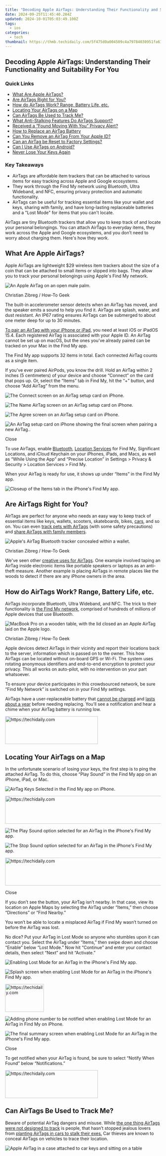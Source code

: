 ```yaml
---
title: "Decoding Apple AirTags: Understanding Their Functionality and Suitability For You"
date: 2024-09-25T11:45:40.204Z
updated: 2024-10-01T05:03:49.100Z
tags:
  - ios
categories:
  - tech
thumbnail: https://thmb.techidaily.com/5f475d0a004509c4a79784030951fa61283b4484815daf27a43d6a0afc55a2c8.jpg
---
```


## Decoding Apple AirTags: Understanding Their Functionality and Suitability For You

### Quick Links

* [What Are Apple AirTags?](https://sim-unlock.techidaily.com/in-2024-the-best-android-unlock-software-for-nokia-c110-device-top-5-picks-to-remove-android-locks-by-drfone-android/)
* [Are AirTags Right for You?](https://techtrends.techidaily.com/1723808173373-the-ultimate-tutorial-for-game-sharing-via-steam-get-started-today/)
* [How do AirTags Work? Range, Battery Life, etc.](https://article-knowledge.techidaily.com/updated-discovering-periscope-its-features-pricing-and-user-registration/)
* [Locating Your AirTags on a Map](https://extra-guidance.techidaily.com/2024-approved-photo-perfection-erasing-with-ease-in-photoshop/)
* [Can AirTags Be Used to Track Me?](https://extra-approaches.techidaily.com/2024-approved-picture-pieces-proposals-radiate-positivity-and-creativity/)
* [What Anti-Stalking Features Do AirTags Support?](https://tech-savvy.techidaily.com/artful-expression-outperforms-algorithmic-text-crafting/)
* [Received a “Found Moving With You” Privacy Alert?](https://instagram-video-files.techidaily.com/updated-the-social-media-whizs-playbook-analyzing-user-behavior-with-insta-insights-for-2024/)
* [How to Replace an AirTag Battery](https://fox-info.techidaily.com/new-cut-through-the-chaos-advanced-strategies-for-editing-tiktok-saves/)
* [Can You Remove an AirTag From Your Apple ID?](https://android-unlock.techidaily.com/how-to-bypass-android-lock-screen-using-emergency-call-on-vivo-y55s-5g-2023-by-drfone-android/)
* [Can an AirTag be Reset to Factory Settings?](https://ios-unlock.techidaily.com/unlocking-apple-iphone-xr-lock-screen-3-foolproof-methods-that-actually-work-by-drfone-ios/)
* [Can I Use AirTags on Android?](https://tiktok-clips.techidaily.com/new-2024-approved-accelerating-filming-on-tiktok-for-real-time-results/)
* [Never Lose Your Keys Again](https://win11.techidaily.com/top-6-windows-11-compatible-android-apps-worth-your-time/)

### Key Takeaways

* AirTags are affordable item trackers that can be attached to various items for easy tracking across Apple and Google ecosystems.
* They work through the Find My network using Bluetooth, Ultra Wideband, and NFC, ensuring privacy protection and automatic functionality.
* AirTags can be useful for tracking essential items like your wallet and keys, sharing with family, and have long-lasting replaceable batteries and a "Lost Mode" for items that you can't locate.

 AirTags are tiny Bluetooth trackers that allow you to keep track of and locate your personal belongings. You can attach AirTags to everyday items, they work across the Apple and Google ecosystems, and you don’t need to worry about charging them. Here's how they work.

##  What Are Apple AirTags?

 Apple AirTags are lightweight $29 wireless item trackers about the size of a coin that can be attached to small items or slipped into bags. They allow you to track your personal belongings using Apple's Find My network.

![An Apple AirTag on an open male palm.](https://static1.howtogeekimages.com/wordpress/wp-content/uploads/2024/05/apple-airtag-hand-palm.jpg) 

Christian Zibreg / How-To Geek

 The built-in accelerometer sensor detects when an AirTag has moved, and the speaker emits a sound to help you find it. AirTags are splash, water, and dust resistant. An IP67 rating ensures AirTags can be submerged to about one meter deep for up to 30 minutes.

[To pair an AirTag with your iPhone or iPad](https://screen-recording.techidaily.com/new-tech-savvy-academics-recording-education-talks-with-macos/), you need at least iOS or iPadOS 15.4\. Each registered AirTag is associated with your Apple ID. An AirTag cannot be set up on macOS, but the ones you’ve already paired can be tracked on your Mac in the Find My app.

 The Find My app supports 32 items in total. Each connected AirTag counts as a single item.

 If you've ever paired AirPods, you know the drill. Hold an AirTag within 2 inches (5 centimeters) of your device and choose “Connect” on the card that pops up. Or, select the “Items” tab in Find My, hit the “+” button, and choose “Add AirTag” from the menu.

![The Connect screen on an AirTag setup card on iPhone.](https://static1.howtogeekimages.com/wordpress/wp-content/uploads/2024/05/apple-ios-17-5-airtag-setup-card-connect-screen.png) 

![The Name AirTag screen on an AirTag setup card on iPhone.](https://static1.howtogeekimages.com/wordpress/wp-content/uploads/2024/05/apple-ios-17-5-airtag-setup-card-name-screen.png) 

![The Agree screen on an AirTag setup card on iPhone.](https://static1.howtogeekimages.com/wordpress/wp-content/uploads/2024/05/apple-ios-17-5-airtag-setup-card-apple-id-agree-screen.png) 

![An AirTag setup card on iPhone showing the final screen when pairing a new AirTag..](https://static1.howtogeekimages.com/wordpress/wp-content/uploads/2024/05/apple-ios-17-5-airtag-setup-card-done-screen.png) 

Close 

 To use AirTags, enable [Bluetooth](https://vp-tips.techidaily.com/new-2024-approved-digital-frontiers-how-vr-transforms-leisure/), [Location Services](https://blue-screen-error.techidaily.com/resolved-fixing-the-inescapable-blue-screen-error-wheauncorrectable/) for Find My, Significant Locations, and iCloud Keychain on your iPhones, iPads, and Macs, as well as “While Using the App” and “Precise Location” in Settings > Privacy & Security > Location Services > Find My.

 When your AirTag is ready for use, it shows up under “Items” in the Find My app.

![Closeup of the Items tab in the iPhone's Find My app.](https://static1.howtogeekimages.com/wordpress/wp-content/uploads/2024/05/apple-ios-17-5-find-my-app-items-tab-closeup.png) 

##  Are AirTags Right for You?

 AIrTags are perfect for anyone who needs an easy way to keep track of essential items like keys, wallets, scooters, skateboards, bikes, [cars](https://ai-video-editing.techidaily.com/new-how-to-use-twixtor-effect-to-add-slow-motion-effect-to-video-for-2024/), and so on. You can even [track pets with AirTags](https://youtube-webster.techidaily.com/024-approved-command-center-redefined-your-pathway-through-studio/) (with some safety precautions) and [share AirTags with family members](https://digital-screen-recording.techidaily.com/new-webcampro-recordingstepssimplified/).

![Apple's AirTag Bluetooth tracker concealed within a wallet.](https://static1.howtogeekimages.com/wordpress/wp-content/uploads/2024/05/apple-airtag-wallet-pocket.jpg) 

Christian Zibreg / How-To Geek

 We've seen other [creative uses for AirTags](https://snapchat-videos.techidaily.com/updated-in-2024-maximizing-memory-storing-snapshots-in-photo-albums-from-snapchat/). One example involved taping an AirTag inside electronic items like portable speakers or laptops as an anti-theft measure. Another example is placing AirTags in remote places like the woods to detect if there are any iPhone owners in the area.

##  How do AirTags Work? Range, Battery Life, etc.

 AirTags incorporate Bluetooth, Ultra Wideband, and NFC. The trick to their functionality is [the Find My network](https://youtube-lab.techidaily.com/24-the-creators-guide-to-the-top-9-affordable-video-editing-apps/), comprised of hundreds of millions of Apple devices that use Bluetooth.

![MacBook Pro on a wooden table, with the lid closed an an Apple AirTag laid on the Apple logo.](https://static1.howtogeekimages.com/wordpress/wp-content/uploads/2024/05/apple-macbook-pro-closed-lid-airtag-bluetooth-tracker-wooden-table.jpg) 

Christian Zibreg / How-To Geek

 Apple devices detect AirTags in their vicinity and report their locations back to the server, information which is passed on to the owner. This how AirTags can be located without on-board GPS or Wi-Fi. The system uses rotating anonymous identifiers and end-to-end encryption to protect your privacy. This all works on auto-pilot, with no intervention on your part whatsoever.

 To ensure your device participates in this crowdsourced network, be sure “Find My Network” is switched on in your Find My settings.

 AirTags have a user-replaceable battery that [cannot be charged](https://easy-unlock-android.techidaily.com/full-tutorial-to-bypass-your-poco-m6-pro-5g-face-lock-by-drfone-android/) and [lasts about a year](https://techidaily.com/how-to-transfer-data-from-apple-iphone-15-plus-to-other-iphone-devices-drfone-by-drfone-transfer-data-from-ios-transfer-data-from-ios/) before needing replacing. You’ll see a notification and hear a chime when your AirTag battery is running low.

<!-- affiliate ads begin -->
<a href="https://aligracehair.sjv.io/c/5597632/1948876/19272" target="_top" id="1948876">
  <img src="//a.impactradius-go.com/display-ad/19272-1948876" border="0" alt="https://techidaily.com" width="300" height="90"/>
</a>
<img height="0" width="0" src="https://aligracehair.sjv.io/i/5597632/1948876/19272" style="position:absolute;visibility:hidden;" border="0" />
<!-- affiliate ads end -->

##  Locating Your AirTags on a Map

 In the unfortunate scenario of losing your keys, the first step is to ping the attached AirTag. To do this, choose “Play Sound” in the Find My app on an iPhone, iPad, or Mac.

![AirTag Keys Selected in the Find My app on iPhone.](https://static1.howtogeekimages.com/wordpress/wp-content/uploads/2024/05/apple-ios-17-5-find-my-app-items-tab-airtag-keys-selected.png) 

<!-- affiliate ads begin -->
<a href="https://aligracehair.sjv.io/c/5597632/1918703/19272" target="_top" id="1918703">
  <img src="//a.impactradius-go.com/display-ad/19272-1918703" border="0" alt="https://techidaily.com" width="728" height="90"/>
</a>
<img height="0" width="0" src="https://aligracehair.sjv.io/i/5597632/1918703/19272" style="position:absolute;visibility:hidden;" border="0" />
<!-- affiliate ads end -->

![The Play Sound option selected for an AirTag in the iPhone's Find My app.](https://static1.howtogeekimages.com/wordpress/wp-content/uploads/2024/05/apple-ios-17-5-find-my-app-items-tab-airtag-keys-play-sound.png) 

![The Stop Sound option selected for an AirTag in the iPhone's Find My app.](https://static1.howtogeekimages.com/wordpress/wp-content/uploads/2024/05/apple-ios-17-5-find-my-app-items-tab-airtag-keys-stop-sound.png) 

<!-- affiliate ads begin -->
<a href="https://appsumo.8odi.net/c/5597632/2129738/7443" target="_top" id="2129738">
  <img src="//a.impactradius-go.com/display-ad/7443-2129738" border="0" alt="https://techidaily.com" width="728" height="90"/>
</a>
<img height="0" width="0" src="https://appsumo.8odi.net/i/5597632/2129738/7443" style="position:absolute;visibility:hidden;" border="0" />
<!-- affiliate ads end -->

Close 

 If you don’t see the button, your AirTag isn’t nearby. In that case, view its location on Apple Maps by selecting the AirTag under “Items,” then choose “Directions” or “Find Nearby.”

 You won’t be able to locate a misplaced AirTag if Find My wasn’t turned on before the AirTag was lost.

 No dice? Put your AirTag in Lost Mode so anyone who stumbles upon it can contact you. Select the AirTag under “Items,” then swipe down and choose “Enable” below “Lost Mode.” Now hit “Continue” and enter your contact details, then select “Next” and hit “Activate.”

![Enabling Lost Mode for an AirTag in the iPhone's Find My app.](https://static1.howtogeekimages.com/wordpress/wp-content/uploads/2024/05/apple-ios-17-5-find-my-app-items-tab-airtag-keys-enable-lost-mode-selected.png) 

![Splash screen when enabling Lost Mode for an AirTag in the iPhone's Find My app.](https://static1.howtogeekimages.com/wordpress/wp-content/uploads/2024/05/apple-ios-17-5-find-my-app-items-tab-airtag-keys-lost-mode-splash-screen.png) 

<!-- affiliate ads begin -->
<a href="https://aligracehair.sjv.io/c/5597632/2135395/19272" target="_top" id="2135395">
  <img src="//a.impactradius-go.com/display-ad/19272-2135395" border="0" alt="https://techidaily.com" width="125" height="90"/>
</a>
<img height="0" width="0" src="https://aligracehair.sjv.io/i/5597632/2135395/19272" style="position:absolute;visibility:hidden;" border="0" />
<!-- affiliate ads end -->

![Adding phone number to be notified when enabling Lost Mode for an AirTag in Find My on iPhone.](https://static1.howtogeekimages.com/wordpress/wp-content/uploads/2024/05/apple-ios-17-5-find-my-app-items-tab-airtag-keys-lost-mode-enter-contact-details.png) 

![The final summary screen when enabling Lost Mode for an AirTag in the iPhone's Find My app.](https://static1.howtogeekimages.com/wordpress/wp-content/uploads/2024/05/apple-ios-17-5-find-my-app-items-tab-airtag-keys-lost-mode-confirmation-screen.png) 

Close 

 To get notified when your AirTag is found, be sure to select “Notify When Found” below “Notifications.”

<!-- affiliate ads begin -->
<a href="https://aligracehair.sjv.io/c/5597632/2115932/19272" target="_top" id="2115932">
  <img src="//a.impactradius-go.com/display-ad/19272-2115932" border="0" alt="https://techidaily.com" width="300" height="90"/>
</a>
<img height="0" width="0" src="https://aligracehair.sjv.io/i/5597632/2115932/19272" style="position:absolute;visibility:hidden;" border="0" />
<!-- affiliate ads end -->

##  Can AirTags Be Used to Track Me?

 Beware of potential AirTag dangers and misuse. While [the one thing AirTags were not designed to track](https://driver-install.techidaily.com/quick-cure-fixing-drivers-delays-and-errors/) is people, that hasn’t stopped jealous lovers from [planting AirTags in cars to stalk their exes.](https://windows11.techidaily.com/bypassing-windows-login-blockers-with-these-8-steps/) Car thieves are known to conceal AirTags on vehicles to trace their location.

![Apple AirTag in a case attached to car keys and sitting on a table](https://static1.howtogeekimages.com/wordpress/wp-content/uploads/2021/04/52559992795_85a2289817_o.jpg) 

<!-- affiliate ads begin -->
<span id="1542129">
					<video width="864" height="1152" style="cursor:pointer"
           poster="//a.impactradius-go.com/display-clicktoplayimage/1542129.png"
           onclick="if(!this.playClicked){this.play();this.setAttribute('controls',true);this.playClicked=true;}">
	   <source src="//a.impactradius-go.com/display-ad/16836-1542129">
	   <img src="//a.impactradius-go.com/display-clicktoplayimage/1542129.png" style="border: none; height: 100%; width: 100%; object-fit: contain">
	</video>
	<div style="width:540px;text-align:center"><a href="javascript:window.open(decodeURIComponent('https%3A%2F%2F25home.pxf.io%2Fc%2F5597632%2F1542129%2F16836'), '_blank');void(0);">Click here</a></div>
</span>
<img height="0" width="0" src="https://imp.pxf.io/i/5597632/1542129/16836" style="position:absolute;visibility:hidden;" border="0" />
<!-- affiliate ads end -->

Justin Duino / How-To Geek

 To mitigate privacy risks, Apple, Google, and the Internet Engineering Task Force have developed the official [Detecting Unwanted Location Trackers](https://datatracker.ietf.org/doc/draft-detecting-unwanted-location-trackers/01/) industry specification.

##  What Anti-Stalking Features Do AirTags Support?

 As of iOS 17.5 and Android 6.0, iOS and Android devices display an “\[Item\] Found Moving With You” notification whenever a compatible Bluetooth tracker has been detected nearby (“Tracking Notifications” must be turned on in Find My > Me for this to work). The notification shows up regardless of whether the tracker is paired with an Apple or Android phone.

 Android users can download Apple's Tracker Detect app from Google Play Store to [scan for AirTags around them](https://screen-video-capture.techidaily.com/the-ultimate-pcsmartphone-session-recorder/).

 Samsung, Tile, Chipolo, eufy Security, Jio, Motorola, and Pebblebee have all committed to making their future tags support anti-tracking notifications. However, check with the manufacturer if they’ll make existing devices compatible by releasing a firmware update.

##  Received a “Found Moving With You” Privacy Alert?

 Seeing this alert on your iPhone can mean one of two things. Either you're being tracked via a foreign AirTag or you've borrowed an item with an AirTag attached to it from a friend. An AirTag separated from its owner will trigger this alert and, eventually, the AirTag will start making a sound so that it's easier to find.

![iPhone notification about an unknown AirTag found moving with the user.](https://static1.howtogeekimages.com/wordpress/wp-content/uploads/2024/05/apple-iphone-lock-screen-notification-privacy-alert-unknown-airtag-found-moving-with-you.jpg) 

 So what should you do if a [“Found Moving With You” privacy alert pops up](https://extra-support.techidaily.com/in-2024-premium-internet-spots-for-glossy-3d-text-effects/) on your iPhone? First try beeping the AirTag by expanding the notification to choose “Continue” and then “Play Sound.” No sound means the AirTag is close to its owner or its identifier has changed.

 To view a list of all unknown AirTags detected in the Find My app, select the “Items” tab and choose “Items Detected With You.”

 Next, choose “Find Nearby” in the alert or the Find My app to use the Precision Finding feature. This option displays the distance along with an arrow guiding you to the AirTag’s exact location, provided it's within the Bluetooth range (approximately 33 feet or 10 meters).

![The Find Nearby option selected in the iPhone's Find My app.](https://static1.howtogeekimages.com/wordpress/wp-content/uploads/2024/05/apple-ios-17-5-find-my-app-items-tab-airtag-keys-find-nearby-highlight.png) 

![Using Precision Finding on iPhone to navigate to a lost AirTag.](https://static1.howtogeekimages.com/wordpress/wp-content/uploads/2024/05/apple-ios-17-5-find-my-app-items-tab-airtag-keys-precision-finding-turn-right.png) 

![Using Precision Finding on iPhone to navigate to a lost AirTag.](https://static1.howtogeekimages.com/wordpress/wp-content/uploads/2024/05/apple-ios-17-5-find-my-app-items-tab-airtag-keys-precision-finding-nearby.png) 

![Using Precision Finding on iPhone to navigate to a lost AirTag.](https://static1.howtogeekimages.com/wordpress/wp-content/uploads/2024/05/apple-ios-17-5-find-my-app-items-tab-airtag-keys-precision-finding-here.png) 

Close 

 If not, choose “Directions” instead to navigate closer to the AirTag's last reported location in the Maps app. Once located, pick up the AirTag and tap it against the top of your iPhone or any NFC-enabled Android phone to display embedded information online.

![Scanning an AirTag by tapping it against an iPhone's top.](https://static1.howtogeekimages.com/wordpress/wp-content/uploads/2024/05/apple-iphone-airtag-nfc-tap.jpg) 

Christian Zibreg / How-To Geek

 If you see the owner’s contact information on a webpage, the AirTag is in Lost Mode. But if you only see the last four digits of the phone number, the AirTag is active. In that case, stop it from sending further location updates to the owner by selecting “Instructions to Disable.”

 Tracking someone’s location without consent is a crime in many countries. If you suspect you’re being secretly tracked via devices like AirTag, contact the police immediately.

##  How to Replace an AirTag Battery

 AirTags use CR2032 coin batteries that last about a year. You’ll see a notification on your iPhone and a low battery icon next to your AirTag in Find My > Items when it’s to replace it.

![Apple AirTag on a wooden table with its back cover open and the internal battery taken out.](https://static1.howtogeekimages.com/wordpress/wp-content/uploads/2024/05/apple-airtag-battery-out.jpg) 

Christian Zibreg / How-To Geek

 Push the back metallic cover with two fingers, turn it counter-clockwise, and remove it. Swap the CR2032 battery for a new one (the “+” label must face up), then place the cover back on and rotate it clockwise while pushing slightly until it locks in place.

<!-- affiliate ads begin -->
<a href="https://bluettius.sjv.io/c/5597632/2139120/17108" target="_top" id="2139120">
  <img src="//a.impactradius-go.com/display-ad/17108-2139120" border="0" alt="https://techidaily.com" width="250" height="90"/>
</a>
<img height="0" width="0" src="https://bluettius.sjv.io/i/5597632/2139120/17108" style="position:absolute;visibility:hidden;" border="0" />
<!-- affiliate ads end -->

##  Can You Remove an AirTag From Your Apple ID?

 Yes. Use the Find My app to audit all AirTags associated with your Apple ID and remove any you don’t need. Select an AirTag under “Items,” choose “Remove Item,” and then “Remove.”

![AirTag Keys Selected in the Find My app on iPhone.](https://static1.howtogeekimages.com/wordpress/wp-content/uploads/2024/05/apple-ios-17-5-find-my-app-items-tab-airtag-keys-selected.png) 

![Displaying an AirTag location in the iPhone's Find My app.](https://static1.howtogeekimages.com/wordpress/wp-content/uploads/2024/05/apple-ios-17-5-find-my-app-items-tab-airtag-keys.png) 

![The Remove Item selected in the iPhone's Find My app.](https://static1.howtogeekimages.com/wordpress/wp-content/uploads/2024/05/apple-ios-17-5-find-my-app-items-tab-airtag-keys-remove-item-selected.png) 

![Confirmation prompt when removing an AirTag from the iPhone's Find My app.](https://static1.howtogeekimages.com/wordpress/wp-content/uploads/2024/05/apple-ios-17-5-find-my-app-items-tab-airtag-keys-remove-item-permission-prompt.png) 

Close 

 This AirTag is now dissociated from your Apple ID and can be safely sold, passed to a family member, or paired with another device. Keep in mind that unpairing AirTags via the Find My app on a Mac is unsupported.

##  Can an AirTag be Reset to Factory Settings?

 Resetting an AirTag returns it to its factory settings. You may want to reset an AirTag you just found to stop it from sending location updates to the previous owner.

 Resetting someone else’s AirTag won’t let you pair it with your Apple ID unless the owner has removed it from their account.

 To reset an AirTag, first remove its battery, then replace it and press it until you hear a sound. Repeat this four more times; a fifth chime should sound different from the previous ones. That’s it, you've reset this AirTag to factory defaults.

![Male hand holding an Apple AirTag between thumb and index finger.](https://static1.howtogeekimages.com/wordpress/wp-content/uploads/2024/05/apple-airtag-hand-thumb-index-finger.jpg) 

<!-- affiliate ads begin -->
<a href="https://appsumo.8odi.net/c/5597632/2144287/7443" target="_top" id="2144287">
  <img src="//a.impactradius-go.com/display-ad/7443-2144287" border="0" alt="https://techidaily.com" width="600" height="90"/>
</a>
<img height="0" width="0" src="https://appsumo.8odi.net/i/5597632/2144287/7443" style="position:absolute;visibility:hidden;" border="0" />
<!-- affiliate ads end -->

Christian Zibreg / How-To Geek

##  Can I Use AirTags on Android?

 Yes. AirTags can be paired with Android 6.0 or later and tracked in Google’s Find My Device app. You can also use Apple’s Tracker Detect app to [scan for nearby AirTags on Android](https://screen-video-capture.techidaily.com/the-ultimate-pcsmartphone-session-recorder/).

##  Never Lose Your Keys Again

 As someone who regularly loses small items, I’m a heavy AirTag user. All my precious belongings have AirTag slapped on them in inconspicuous places. I can’t tell you the number of times a “Left Behind” notification has saved me from losing my apartment keys and wallet.

 Unwanted tracking should be much less of a problem now that Apple and Google support these anti-tracking notifications across the iOS, iPadOS and Android platforms.

<ins class="adsbygoogle"
     style="display:block"
     data-ad-format="autorelaxed"
     data-ad-client="ca-pub-7571918770474297"
     data-ad-slot="1223367746"></ins>

<ins class="adsbygoogle"
     style="display:block"
     data-ad-client="ca-pub-7571918770474297"
     data-ad-slot="8358498916"
     data-ad-format="auto"
     data-full-width-responsive="true"></ins>

<span class="atpl-alsoreadstyle">Also read:</span>
<div><ul>
<li><a href="https://youtube-lab.techidaily.com/024-approved-harness-youtubes-power-with-these-top-7-affordable-easy-to-use-tag-extractor-tools/"><u>[New] 2024 Approved Harness YouTube's Power with These Top 7 Affordable, Easy-to-Use Tag Extractor Tools</u></a></li>
<li><a href="https://youtube-zero.techidaily.com/ssential-video-promo-tips-for-startups-infographic/"><u>[New] Essential Video Promo Tips for Startups (Infographic)</u></a></li>
<li><a href="https://facebook-videos.techidaily.com/updated-2024-approved-unseen-reader-fb-moments-watcher/"><u>[Updated] 2024 Approved Unseen Reader FB Moments Watcher</u></a></li>
<li><a href="https://screen-recording.techidaily.com/updated-the-economical-path-to-skype-calls-as-mp3-files-for-2024/"><u>[Updated] The Economical Path to Skype Calls as MP3 Files for 2024</u></a></li>
<li><a href="https://snapchat-videos.techidaily.com/updated-unlocking-your-cameras-screen-recording-features-for-2024/"><u>[Updated] Unlocking Your Camera's Screen Recording Features for 2024</u></a></li>
<li><a href="https://screen-capture.techidaily.com/capture-lol-fun-top-3-gameplay-recording-tips-for-2024/"><u>Capture LOL Fun Top 3 Gameplay Recording Tips for 2024</u></a></li>
<li><a href="https://os-tips.techidaily.com/discovering-local-air-purity-a-comprehensive-guide-on-monitoring-atmospheres-health/"><u>Discovering Local Air Purity: A Comprehensive Guide on Monitoring Atmosphere's Health</u></a></li>
<li><a href="https://os-tips.techidaily.com/download-and-test-drive-the-newly-released-ios-18-beta-version/"><u>Download and Test Drive the Newly Released iOS 18 Beta Version!</u></a></li>
<li><a href="https://os-tips.techidaily.com/easy-tutorial-ios-print-functionality-explained/"><u>Easy Tutorial: IOS Print Functionality Explained</u></a></li>
<li><a href="https://os-tips.techidaily.com/effective-strategies-for-monitoring-sleep-quality-with-your-apple-watch/"><u>Effective Strategies for Monitoring Sleep Quality with Your Apple Watch</u></a></li>
<li><a href="https://os-tips.techidaily.com/elevate-your-mobile-photography-why-upgrading-your-phones-camera-is-a-must/"><u>Elevate Your Mobile Photography: Why Upgrading Your Phone's Camera Is a Must</u></a></li>
<li><a href="https://os-tips.techidaily.com/enhancing-mental-health-through-iphone-monitoring-techniques/"><u>Enhancing Mental Health Through iPhone Monitoring Techniques</u></a></li>
<li><a href="https://os-tips.techidaily.com/enhancing-the-pro-lineup-the-case-for-colorful-innovations-at-apple/"><u>Enhancing the Pro Lineup: The Case for Colorful Innovations at Apple</u></a></li>
<li><a href="https://os-tips.techidaily.com/expert-techniques-enhancing-your-iphones-video-production-quality-with-these-10-strategies/"><u>Expert Techniques: Enhancing Your iPhone's Video Production Quality with These 10 Strategies</u></a></li>
<li><a href="https://os-tips.techidaily.com/exploring-the-lifespan-of-eco-friendly-tech-our-compostable-iphone-cases-journey-over-half-a-year/"><u>Exploring the Lifespan of Eco-Friendly Tech: Our Compostable iPhone Case's Journey Over Half a Year</u></a></li>
<li><a href="https://change-location.techidaily.com/in-2024-how-can-i-catch-the-regional-pokemon-without-traveling-on-vivo-y200-drfone-by-drfone-virtual-android/"><u>In 2024, How Can I Catch the Regional Pokémon without Traveling On Vivo Y200 | Dr.fone</u></a></li>
<li><a href="https://buynow-info.techidaily.com/iphone-esque-features-at-a-bargain-price-the-motorola-one-reviewed/"><u>IPhone-Esque Features at a Bargain Price – The Motorola One Reviewed</u></a></li>
<li><a href="https://ai-live-streaming.techidaily.com/new-2024-approved-best-12-sports-streaming-sites-free-and-paid/"><u>New 2024 Approved Best 12 Sports Streaming Sites (Free & Paid)</u></a></li>
<li><a href="https://program-issues.techidaily.com/resolving-no-available-camera-input-error-in-snap-application/"><u>Resolving 'No Available Camera Input' Error in Snap Application</u></a></li>
</ul></div>

